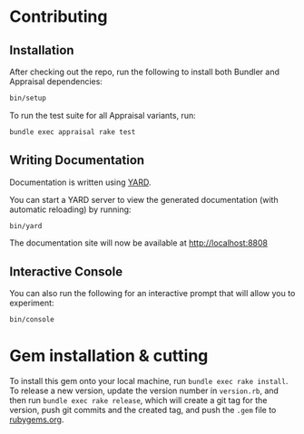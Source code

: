 # Contributing

## Installation

After checking out the repo, run the following to install both Bundler and Appraisal dependencies:

```sh
bin/setup
```

To run the test suite for all Appraisal variants, run:

```sh
bundle exec appraisal rake test
```

## Writing Documentation

Documentation is written using [YARD](http://yardoc.org/).

You can start a YARD server to view the generated documentation (with automatic reloading) by running:

```sh
bin/yard
```

The documentation site will now be available at [http://localhost:8808](http://localhost:8808)

## Interactive Console

You can also run the following for an interactive prompt that will allow you to experiment:

```sh
bin/console
```

# Gem installation & cutting

To install this gem onto your local machine, run `bundle exec rake install`. To release a new version, update the version number in `version.rb`, and then run `bundle exec rake release`, which will create a git tag for the version, push git commits and the created tag, and push the `.gem` file to [rubygems.org](https://rubygems.org).
